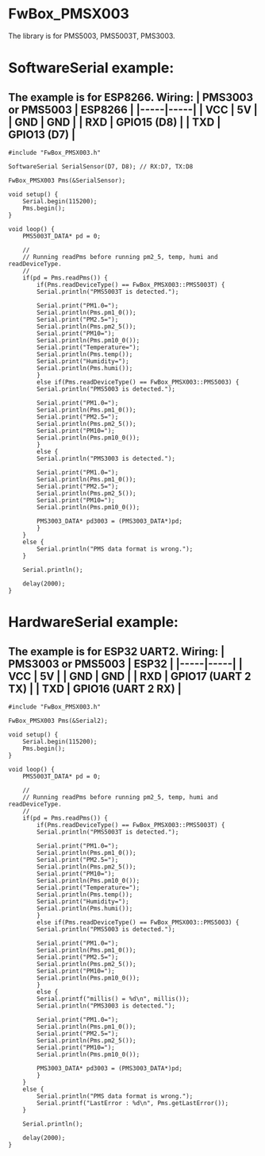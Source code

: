 # FwBox_PMSX003
The library is for PMS5003, PMS5003T, PMS3003.


# SoftwareSerial example:
The example is for ESP8266.
Wiring:
| PMS3003 or PMS5003 | ESP8266 |
|-----|-----|
| VCC | 5V |
| GND | GND |
| RXD | GPIO15 (D8) |
| TXD | GPIO13 (D7) |
-----------
    #include "FwBox_PMSX003.h"

    SoftwareSerial SerialSensor(D7, D8); // RX:D7, TX:D8

    FwBox_PMSX003 Pms(&SerialSensor);

    void setup() {
        Serial.begin(115200);
        Pms.begin();
    }

    void loop() {
        PMS5003T_DATA* pd = 0;

        //
        // Running readPms before running pm2_5, temp, humi and readDeviceType.
        //
        if(pd = Pms.readPms()) {
            if(Pms.readDeviceType() == FwBox_PMSX003::PMS5003T) {
            Serial.println("PMS5003T is detected.");

            Serial.print("PM1.0=");
            Serial.println(Pms.pm1_0());
            Serial.print("PM2.5=");
            Serial.println(Pms.pm2_5());
            Serial.print("PM10=");
            Serial.println(Pms.pm10_0());
            Serial.print("Temperature=");
            Serial.println(Pms.temp());
            Serial.print("Humidity=");
            Serial.println(Pms.humi());
            }
            else if(Pms.readDeviceType() == FwBox_PMSX003::PMS5003) {
            Serial.println("PMS5003 is detected.");

            Serial.print("PM1.0=");
            Serial.println(Pms.pm1_0());
            Serial.print("PM2.5=");
            Serial.println(Pms.pm2_5());
            Serial.print("PM10=");
            Serial.println(Pms.pm10_0());
            }
            else {
            Serial.println("PMS3003 is detected.");

            Serial.print("PM1.0=");
            Serial.println(Pms.pm1_0());
            Serial.print("PM2.5=");
            Serial.println(Pms.pm2_5());
            Serial.print("PM10=");
            Serial.println(Pms.pm10_0());

            PMS3003_DATA* pd3003 = (PMS3003_DATA*)pd;
            }
        }
        else {
            Serial.println("PMS data format is wrong.");
        }

        Serial.println();

        delay(2000);
    }


# HardwareSerial example:
The example is for ESP32 UART2.
Wiring:
| PMS3003 or PMS5003 | ESP32 |
|-----|-----|
| VCC | 5V |
| GND | GND |
| RXD | GPIO17 (UART 2 TX) |
| TXD | GPIO16 (UART 2 RX) |
-----------
    #include "FwBox_PMSX003.h"

    FwBox_PMSX003 Pms(&Serial2);

    void setup() {
        Serial.begin(115200);
        Pms.begin();
    }

    void loop() {
        PMS5003T_DATA* pd = 0;

        //
        // Running readPms before running pm2_5, temp, humi and readDeviceType.
        //
        if(pd = Pms.readPms()) {
            if(Pms.readDeviceType() == FwBox_PMSX003::PMS5003T) {
            Serial.println("PMS5003T is detected.");

            Serial.print("PM1.0=");
            Serial.println(Pms.pm1_0());
            Serial.print("PM2.5=");
            Serial.println(Pms.pm2_5());
            Serial.print("PM10=");
            Serial.println(Pms.pm10_0());
            Serial.print("Temperature=");
            Serial.println(Pms.temp());
            Serial.print("Humidity=");
            Serial.println(Pms.humi());
            }
            else if(Pms.readDeviceType() == FwBox_PMSX003::PMS5003) {
            Serial.println("PMS5003 is detected.");

            Serial.print("PM1.0=");
            Serial.println(Pms.pm1_0());
            Serial.print("PM2.5=");
            Serial.println(Pms.pm2_5());
            Serial.print("PM10=");
            Serial.println(Pms.pm10_0());
            }
            else {
            Serial.printf("millis() = %d\n", millis());
            Serial.println("PMS3003 is detected.");

            Serial.print("PM1.0=");
            Serial.println(Pms.pm1_0());
            Serial.print("PM2.5=");
            Serial.println(Pms.pm2_5());
            Serial.print("PM10=");
            Serial.println(Pms.pm10_0());

            PMS3003_DATA* pd3003 = (PMS3003_DATA*)pd;
            }
        }
        else {
            Serial.println("PMS data format is wrong.");
            Serial.printf("LastError : %d\n", Pms.getLastError());
        }

        Serial.println();

        delay(2000);
    }

